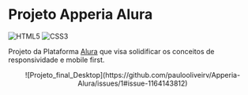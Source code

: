 # Projeto Apperia Alura

![HTML5](https://img.shields.io/badge/html5-%23E34F26.svg?style=for-the-badge&logo=html5&logoColor=white)
![CSS3](https://img.shields.io/badge/css3-%231572B6.svg?style=for-the-badge&logo=css3&logoColor=white)

Projeto da Plataforma [Alura](https://www.alura.com.br/) que visa solidificar os conceitos de responsividade e mobile first. 
<div align="center">
 ![Projeto_final_Desktop](https://github.com/paulooliveirv/Apperia-Alura/issues/1#issue-1164143812)

 </div>
